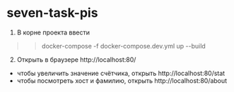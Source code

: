 # seven-task-pis

1. В корне проекта ввести
>> docker-compose -f docker-compose.dev.yml up --build

2. Открыть в браузере http://localhost:80/
* чтобы увеличить значение счётчика, открыть http://localhost:80/stat
* чтобы посмотреть хост и фамилию, открыть http://localhost:80/about
